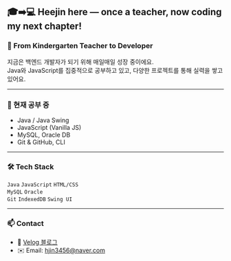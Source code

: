 ## 🎓➡️💻 Heejin here — once a teacher, now coding my next chapter!


### 🌱 From Kindergarten Teacher to Developer  
지금은 백엔드 개발자가 되기 위해 매일매일 성장 중이에요.  
Java와 JavaScript를 집중적으로 공부하고 있고, 다양한 프로젝트를 통해 실력을 쌓고 있어요.

---

### 🧠 현재 공부 중
- Java / Java Swing
- JavaScript (Vanilla JS)
- MySQL, Oracle DB
- Git & GitHub, CLI
---

### 🛠 Tech Stack
`Java` `JavaScript` `HTML/CSS`  
`MySQL` `Oracle`  
`Git` `IndexedDB` `Swing UI`

---

### 📫 Contact
- 📒 [Velog 블로그](https://velog.io/@hjin3456)
- ✉️ Email: hjin3456@naver.com


